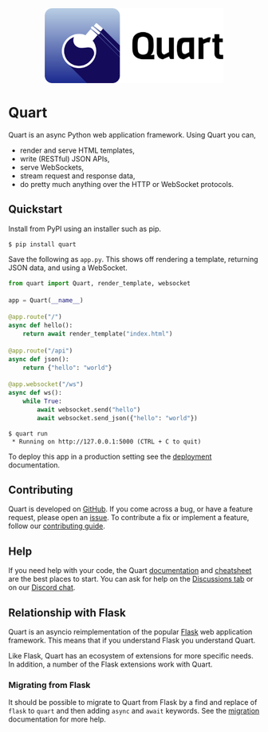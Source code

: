 <div align="center"><img src="https://raw.githubusercontent.com/pallets/quart/refs/heads/main/docs/_static/quart-name.svg" alt="" height="150"></div>

# Quart

Quart is an async Python web application framework. Using Quart you can,

- render and serve HTML templates,
- write (RESTful) JSON APIs,
- serve WebSockets,
- stream request and response data,
- do pretty much anything over the HTTP or WebSocket protocols.

## Quickstart

Install from PyPI using an installer such as pip.

```
$ pip install quart
```

Save the following as `app.py`. This shows off rendering a template, returning
JSON data, and using a WebSocket.

```python
from quart import Quart, render_template, websocket

app = Quart(__name__)

@app.route("/")
async def hello():
    return await render_template("index.html")

@app.route("/api")
async def json():
    return {"hello": "world"}

@app.websocket("/ws")
async def ws():
    while True:
        await websocket.send("hello")
        await websocket.send_json({"hello": "world"})
```

```
$ quart run
 * Running on http://127.0.0.1:5000 (CTRL + C to quit)
```

To deploy this app in a production setting see the [deployment] documentation.

[deployment]: https://quart.palletsprojects.com/en/latest/tutorials/deployment.html

## Contributing

Quart is developed on [GitHub]. If you come across a bug, or have a feature
request, please open an [issue]. To contribute a fix or implement a feature,
follow our [contributing guide].

[GitHub]: https://github.com/pallets/quart
[issue]: https://github.com/pallets/quart/issues
[contributing guide]: https://github.com/pallets/quart/CONTRIBUTING.rst

## Help

If you need help with your code, the Quart [documentation] and [cheatsheet] are
the best places to start. You can ask for help on the [Discussions tab] or on
our [Discord chat].

[documentation]: https://quart.palletsprojects.com
[cheatsheet]: https://quart.palletsprojects.com/en/latest/reference/cheatsheet.html
[Discussions tab]: https://github.com/pallets/quart/discussions
[Discord chat]: https://discord.gg

## Relationship with Flask

Quart is an asyncio reimplementation of the popular [Flask] web application
framework. This means that if you understand Flask you understand Quart.

Like Flask, Quart has an ecosystem of extensions for more specific needs. In
addition, a number of the Flask extensions work with Quart.

[Flask]: https://flask.palletsprojects.com

### Migrating from Flask

It should be possible to migrate to Quart from Flask by a find and replace of
`flask` to `quart` and then adding `async` and `await` keywords. See the
[migration] documentation for more help.

[migration]: https://quart.palletsprojects.com/en/latest/how_to_guides/flask_migration.html
